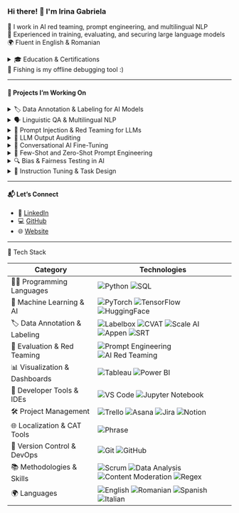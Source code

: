 <h3>Hi there! 👋 I'm Irina Gabriela</h3>

🧠 I work in AI red teaming, prompt engineering, and multilingual NLP  
📌 Experienced in training, evaluating, and securing large language models  
🌍 Fluent in English & Romanian

<details>
  <summary>🎓 Education & Certifications</summary>
  <br>

- 🎓 Bachelor's Degree in **Business Administration**  
- 🛡️ Associate's Degree in **Cybersecurity**  

I’ve also completed a wide range of specialized courses and professional certifications in:

- 🤖 Artificial Intelligence (AI), Machine Learning (ML), and Deep Learning  
- 📊 Data Science, Data Analytics, and Data Literacy  
- 🧾 Data Storytelling & Data Visualization  
- 🏅 Professional Certificates and Badges from:
  - Meta  
  - IBM  
  - Google  
  - Microsoft  
  - Atlassian  

🔗 View my certificates here: [gabrielacotoara.com/certificates](https://gabrielacotoara.com/certificates)

</details>

</details>
🎣 Fishing is my offline debugging tool :)

---

<h4>🚀 Projects I’m Working On</h4>

<details>
  <summary>🏷️ Data Annotation & Labeling for AI Models</summary>
  <br>
  Annotating and labeling text, audio, and image data to train and validate machine learning models across domains.
</details>

<details>
  <summary>🗣️ Linguistic QA & Multilingual NLP</summary>
  <br>
  Supporting AI model performance through grammar evaluation, localization testing, and cross-language alignment.
</details>

<details>
  <summary>🔐 Prompt Injection & Red Teaming for LLMs</summary>
  <br>
  Crafting adversarial prompts to test model security, detect jailbreak vulnerabilities, and assess safety boundaries.
</details>

<details>
  <summary>🧪 LLM Output Auditing</summary>
  <br>
  Evaluating model responses for harmful content, factual errors, repetition, and instruction-following accuracy.
</details>

<details>
  <summary>💬 Conversational AI Fine-Tuning</summary>
  <br>
  Reviewing chatbot dialogue quality for tone, clarity, empathy, and human-likeness in customer-facing use cases.
</details>

<details>
  <summary>🧠 Few-Shot and Zero-Shot Prompt Engineering</summary>
  <br>
  Designing optimized prompts for downstream NLP tasks using minimal examples, improving model adaptability.
</details>

<details>
  <summary>🔍 Bias & Fairness Testing in AI</summary>
  <br>
  Conducting evaluations to identify and reduce bias across gender, ethnicity, and language in AI outputs.
</details>

<details>
  <summary>🧾 Instruction Tuning & Task Design</summary>
  <br>
  Writing and curating high-quality datasets for supervised instruction tuning across diverse tasks and model sizes.
</details>

---

<h4>📬 Let’s Connect</h4>

- 💼 [LinkedIn](https://linkedin.com/in/gabrielacotoaraybarra)  
- 💻 [GitHub](https://github.com/gabrielacotoara)
- 🌐 [Website](https://gabrielacotoara.com) 


 ---


  <summary>🧰 Tech Stack</summary>
  
**Category**              | **Technologies**                                                                                                                                     |
|---------------------------|------------------------------------------------------------------------------------------------------------------------------------------------------|
| 🧑‍💻 Programming Languages     | ![Python](https://img.shields.io/badge/Python-Intermediate-blue?style=for-the-badge&logo=python&logoColor=white) ![SQL](https://img.shields.io/badge/SQL-4479A1?style=for-the-badge&logo=sqlite&logoColor=white) |
| 🧠 Machine Learning & AI     | ![PyTorch](https://img.shields.io/badge/PyTorch-EE4C2C?style=for-the-badge&logo=pytorch&logoColor=white) ![TensorFlow](https://img.shields.io/badge/TensorFlow-FF6F00?style=for-the-badge&logo=tensorflow&logoColor=white) ![HuggingFace](https://img.shields.io/badge/HuggingFace-FFD21F?style=for-the-badge&logo=huggingface&logoColor=black) |
| 🏷️ Data Annotation & Labeling | ![Labelbox](https://img.shields.io/badge/Labelbox-0052CC?style=for-the-badge) ![CVAT](https://img.shields.io/badge/CVAT-FF9E0F?style=for-the-badge) ![Scale AI](https://img.shields.io/badge/ScaleAI-black?style=for-the-badge) ![Appen](https://img.shields.io/badge/Appen-EC1C24?style=for-the-badge) ![SRT](https://img.shields.io/badge/SRT-0066CC?style=for-the-badge) |
| 🧪 Evaluation & Red Teaming | ![Prompt Engineering](https://img.shields.io/badge/Prompt%20Engineering-critical?style=for-the-badge&logo=openai) ![AI Red Teaming](https://img.shields.io/badge/AI%20Red%20Teaming-red?style=for-the-badge&logo=security) |
| 📊 Visualization & Dashboards | ![Tableau](https://img.shields.io/badge/Tableau-E97627?style=for-the-badge&logo=tableau&logoColor=white) ![Power BI](https://img.shields.io/badge/Power%20BI-F2C811?style=for-the-badge&logo=powerbi&logoColor=black) |
| 🧰 Developer Tools & IDEs | ![VS Code](https://img.shields.io/badge/VS%20Code-007ACC?style=for-the-badge&logo=visualstudiocode&logoColor=white) ![Jupyter Notebook](https://img.shields.io/badge/Jupyter-F37626?style=for-the-badge&logo=jupyter&logoColor=white) |
| 🛠️ Project Management      | ![Trello](https://img.shields.io/badge/Trello-0052CC?style=for-the-badge&logo=trello&logoColor=white) ![Asana](https://img.shields.io/badge/Asana-273347?style=for-the-badge&logo=asana&logoColor=white) ![Jira](https://img.shields.io/badge/Jira-0052CC?style=for-the-badge&logo=jira&logoColor=white) ![Notion](https://img.shields.io/badge/Notion-000000?style=for-the-badge&logo=notion&logoColor=white) |
| 🌐 Localization & CAT Tools | ![Phrase](https://img.shields.io/badge/Phrase-CAT_Tool-00C2FF?style=for-the-badge) |
| 🔁 Version Control & DevOps  | ![Git](https://img.shields.io/badge/Git-F05032?style=for-the-badge&logo=git&logoColor=white) ![GitHub](https://img.shields.io/badge/GitHub-181717?style=for-the-badge&logo=github&logoColor=white) |
| 📚 Methodologies & Skills   | ![Scrum](https://img.shields.io/badge/Scrum%20Master-certified-brightgreen?style=for-the-badge) ![Data Analysis](https://img.shields.io/badge/Data_Analysis-3366CC?style=for-the-badge) ![Content Moderation](https://img.shields.io/badge/Content%20Moderation-orange?style=for-the-badge) ![Regex](https://img.shields.io/badge/Regex-FFA500?style=for-the-badge) |
| 🌍 Languages                | ![English](https://img.shields.io/badge/English-Native-lightgrey?style=for-the-badge) ![Romanian](https://img.shields.io/badge/Romanian-Native-lightgrey?style=for-the-badge) ![Spanish](https://img.shields.io/badge/Spanish-Limited_Proficiency-lightgrey?style=for-the-badge) ![Italian](https://img.shields.io/badge/Italian-Limited_Proficiency-lightgrey?style=for-the-badge) |

